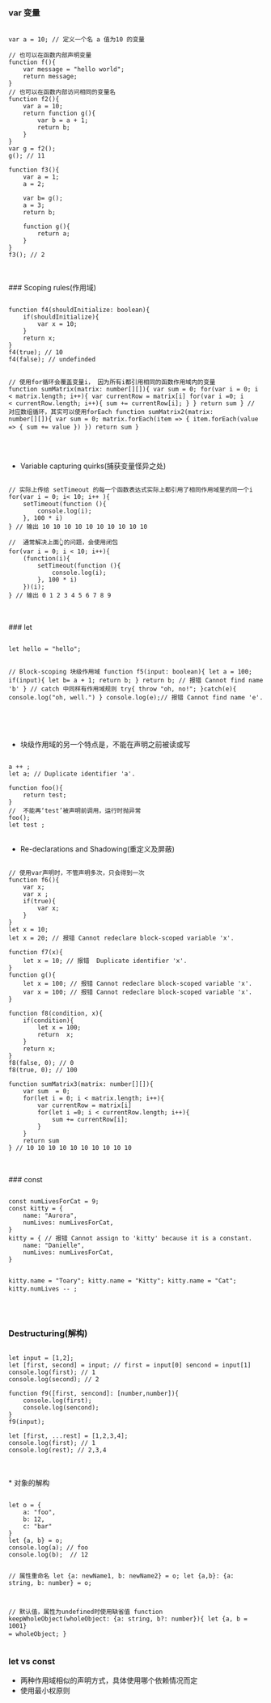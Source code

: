  ### var 变量
 <pre>
 <code>
var a = 10; // 定义一个名 a 值为10 的变量

// 也可以在函数内部声明变量
function f(){
    var message = "hello world";
    return message;
}
// 也可以在函数内部访问相同的变量名
function f2(){
    var a = 10;
    return function g(){
        var b = a + 1;
        return b;
    }
}
var g = f2();
g(); // 11

function f3(){
    var a = 1;
    a = 2;

    var b= g();
    a = 3;
    return b;

    function g(){
        return a;
    }
}
f3(); // 2
</code>
</pre>
<br/>
###  Scoping rules(作用域)
<pre>
<code>
function f4(shouldInitialize: boolean){
    if(shouldInitialize){
        var x = 10;
    }
    return x;
}
f4(true); // 10
f4(false); // undefinded

//  使用for循环会覆盖变量i， 因为所有i都引用相同的函数作用域内的变量
function sumMatrix(matrix: number[][]){
    var sum  = 0;
    for(var i = 0; i < matrix.length; i++){
        var currentRow = matrix[i]
        for(var i =0; i < currentRow.length; i++){
            sum += currentRow[i];
        }
    }
    return sum
}
//  对应数组循环，其实可以使用forEach
function sumMatrix2(matrix: number[][]){
    var sum  = 0;
    matrix.forEach(item => {
        item.forEach(value => {
            sum += value
        })
    })
    return sum
}
</code>
</pre>
<br/>

*  Variable capturing quirks(捕获变量怪异之处)<br/>
<pre>
<code>
// 实际上传给 setTimeout 的每一个函数表达式实际上都引用了相同作用域里的同一个i
for(var i = 0; i< 10; i++ ){
    setTimeout(function (){
        console.log(i);
    }, 100 * i)
} // 输出 10 10 10 10 10 10 10 10 10 10

//  通常解决上面👆的问题，会使用闭包
for(var i = 0; i < 10; i++){
    (function(i){
        setTimeout(function (){
            console.log(i);
        }, 100 * i)
    })(i);
} // 输出 0 1 2 3 4 5 6 7 8 9
</code>
</pre>
<br/>
###  let
<pre>
<code>
let hello = "hello";

//  Block-scoping 块级作用域
function f5(input: boolean){
    let a = 100;
    if(input){
        let b= a + 1;
        return b;
    } 
    return b; // 报错 Cannot find name 'b'
}
//  catch 中同样有作用域规则
try{
    throw "oh, no!";
}catch(e){
    console.log("oh, well.")
}
console.log(e);// 报错 Cannot find name 'e'.
</code>
</pre>
<br/>
* 块级作用域的另一个特点是，不能在声明之前被读或写 <br/>
<pre>
<code>
a ++ ;
let a; // Duplicate identifier 'a'.

function foo(){
    return test;
}
//  不能再‘test’被声明前调用，运行时抛异常
foo();
let test ;
</code>
</pre>
*  Re-declarations and Shadowing(重定义及屏蔽) <br/>
<pre>
<code>
// 使用var声明时，不管声明多次，只会得到一次
function f6(){
    var x;
    var x ;
    if(true){
        var x;
    }
}
let x = 10;
let x = 20; // 报错 Cannot redeclare block-scoped variable 'x'.

function f7(x){
    let x = 10; // 报错  Duplicate identifier 'x'.
}
function g(){
    let x = 100; // 报错 Cannot redeclare block-scoped variable 'x'.
    var x = 100; // 报错 Cannot redeclare block-scoped variable 'x'.
}

function f8(condition, x){
    if(condition){
        let x = 100;
        return  x;
    }
    return x;
}
f8(false, 0); // 0
f8(true, 0); // 100

function sumMatrix3(matrix: number[][]){
    var sum  = 0;
    for(let i = 0; i < matrix.length; i++){
        var currentRow = matrix[i]
        for(let i =0; i < currentRow.length; i++){
            sum += currentRow[i];
        }
    }
    return sum
} // 10 10 10 10 10 10 10 10 10 10 
</code>
</pre>
<br/>
###  const 
<pre>
<code>
const numLivesForCat = 9;
const kitty = {
    name: "Aurora",
    numLives: numLivesForCat,
}
kitty = { // 报错 Cannot assign to 'kitty' because it is a constant.
    name: "Danielle",
    numLives: numLivesForCat,
}

kitty.name = "Toary";
kitty.name = "Kitty";
kitty.name = "Cat";
kitty.numLives -- ;
</code>
</pre>
<br/>
###   Destructuring(解构) <br/>
<pre>
<code>
let input = [1,2];
let [first, second] = input; // first = input[0] sencond = input[1]
console.log(first); // 1
console.log(second); // 2

function f9([first, sencond]: [number,number]){
    console.log(first);
    console.log(sencond);
}
f9(input);

let [first, ...rest] = [1,2,3,4];
console.log(first); // 1
console.log(rest); // 2,3,4
</code>
</pre>
<br/>
*  对象的解构 <br/>
<pre>
<code>
let o = {
    a: "foo",
    b: 12,
    c: "bar"
}
let {a, b} = o;
console.log(a); // foo
console.log(b);  // 12

// 属性重命名
let {a: newName1, b: newName2} = o;
let {a,b}: {a: string, b: number} = o;

// 默认值，属性为undefined时使用缺省值
function keepWholeObject(wholeObject: {a: string, b?: number}){
    let {a, b = 1001} = wholeObject;
}
</code>
</pre>
### let vs const
* 两种作用域相似的声明方式，具体使用哪个依赖情况而定
* 使用最小权原则

